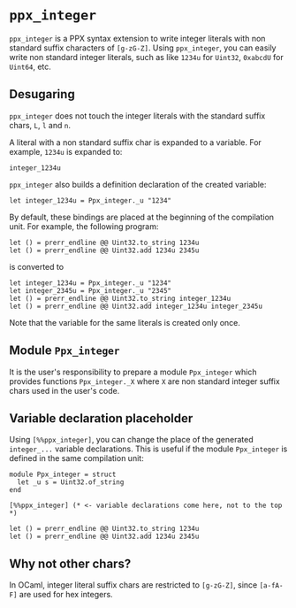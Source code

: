 # `ppx_integer`

`ppx_integer` is a PPX syntax extension to write integer literals with
non standard suffix characters of `[g-zG-Z]`. Using `ppx_integer`,
you can easily write non standard integer literals, such as
like `1234u` for `Uint32`, `0xabcdU` for `Uint64`, etc.

## Desugaring

`ppx_integer` does not touch the integer literals with the standard suffix chars, `L`, `l` and `n`.

A literal with a non standard suffix char is expanded to a variable.
For example, `1234u` is expanded to:

```
integer_1234u
```

`ppx_integer` also builds a definition declaration of the created variable:

```
let integer_1234u = Ppx_integer._u "1234"
```

By default, these bindings are placed at the beginning of the compilation unit.
For example, the following program:

```
let () = prerr_endline @@ Uint32.to_string 1234u
let () = prerr_endline @@ Uint32.add 1234u 2345u
```

is converted to 

```
let integer_1234u = Ppx_integer._u "1234"
let integer_2345u = Ppx_integer._u "2345"
let () = prerr_endline @@ Uint32.to_string integer_1234u
let () = prerr_endline @@ Uint32.add integer_1234u integer_2345u
```

Note that the variable for the same literals is created only once.

## Module `Ppx_integer`

It is the user's responsibility to prepare a module `Ppx_integer`
which provides functions `Ppx_integer._X` where `X` are non standard
integer suffix chars used in the user's code.

## Variable declaration placeholder

Using `[%%ppx_integer]`, you can change the place of the generated 
`integer_...` variable declarations.  This is useful if the module 
`Ppx_integer` is defined in the same compilation unit:

```
module Ppx_integer = struct
  let _u s = Uint32.of_string
end

[%%ppx_integer] (* <- variable declarations come here, not to the top *)

let () = prerr_endline @@ Uint32.to_string 1234u
let () = prerr_endline @@ Uint32.add 1234u 2345u
```

## Why not other chars?

In OCaml, integer literal suffix chars are restricted to `[g-zG-Z]`,
since `[a-fA-F]` are used for hex integers.
